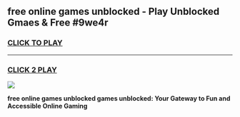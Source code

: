 
## free online games unblocked - Play Unblocked Gmaes & Free #9we4r
<h3>
<a href="https://news.freeplayer.one?title=free_online_games_unblocked&ref=03M">CLICK TO PLAY</a></h3>
<hr>

<h3>
<a href="https://news.freeplayer.one?title=free_online_games_unblocked&ref=03M">CLICK 2 PLAY</a>
  
</h3>

<a href="https://news.freeplayer.one?title=free_online_games_unblocked&ref=03M"><img src="https://clearcache.store/games.png"></a>


**free online games unblocked games unblocked: Your Gateway to Fun and Accessible Online Gaming**
